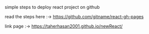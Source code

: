 simple steps to deploy react project on github

read the steps here :-> https://github.com/gitname/react-gh-pages

link page :-> https://taherhasan2001.github.io/newReact/
